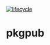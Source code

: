 [![lifecycle](https://img.shields.io/badge/lifecycle-experimental-orange.svg)](https://www.tidyverse.org/lifecycle/#experimental)

<!-- README.md is generated from README.Rmd. Please edit that file -->

# pkgpub


